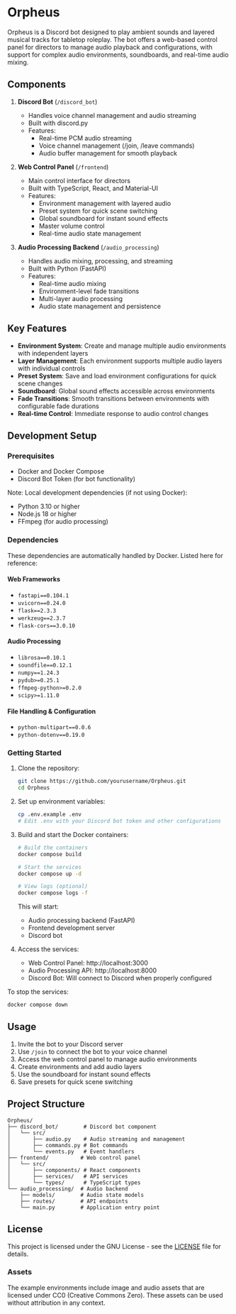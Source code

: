 # Orpheus

Orpheus is a Discord bot designed to play ambient sounds and layered musical tracks for tabletop roleplay. The bot offers a web-based control panel for directors to manage audio playback and configurations, with support for complex audio environments, soundboards, and real-time audio mixing.

## Components

1. **Discord Bot** (`/discord_bot`)
   - Handles voice channel management and audio streaming
   - Built with discord.py
   - Features:
     - Real-time PCM audio streaming
     - Voice channel management (/join, /leave commands)
     - Audio buffer management for smooth playback

2. **Web Control Panel** (`/frontend`)
   - Main control interface for directors
   - Built with TypeScript, React, and Material-UI
   - Features:
     - Environment management with layered audio
     - Preset system for quick scene switching
     - Global soundboard for instant sound effects
     - Master volume control
     - Real-time audio state management

3. **Audio Processing Backend** (`/audio_processing`)
   - Handles audio mixing, processing, and streaming
   - Built with Python (FastAPI)
   - Features:
     - Real-time audio mixing
     - Environment-level fade transitions
     - Multi-layer audio processing
     - Audio state management and persistence

## Key Features

- **Environment System**: Create and manage multiple audio environments with independent layers
- **Layer Management**: Each environment supports multiple audio layers with individual controls
- **Preset System**: Save and load environment configurations for quick scene changes
- **Soundboard**: Global sound effects accessible across environments
- **Fade Transitions**: Smooth transitions between environments with configurable fade durations
- **Real-time Control**: Immediate response to audio control changes

## Development Setup

### Prerequisites

- Docker and Docker Compose
- Discord Bot Token (for bot functionality)

Note: Local development dependencies (if not using Docker):
- Python 3.10 or higher
- Node.js 18 or higher
- FFmpeg (for audio processing)

### Dependencies

These dependencies are automatically handled by Docker. Listed here for reference:

#### Web Frameworks
- `fastapi==0.104.1`
- `uvicorn==0.24.0`
- `flask==2.3.3`
- `werkzeug==2.3.7`
- `flask-cors==3.0.10`

#### Audio Processing
- `librosa==0.10.1`
- `soundfile==0.12.1`
- `numpy==1.24.3`
- `pydub>=0.25.1`
- `ffmpeg-python>=0.2.0`
- `scipy>=1.11.0`

#### File Handling & Configuration
- `python-multipart==0.0.6`
- `python-dotenv==0.19.0`

### Getting Started

1. Clone the repository:
   ```bash
   git clone https://github.com/yourusername/Orpheus.git
   cd Orpheus
   ```

2. Set up environment variables:
   ```bash
   cp .env.example .env
   # Edit .env with your Discord bot token and other configurations
   ```

3. Build and start the Docker containers:
   ```bash
   # Build the containers
   docker compose build

   # Start the services
   docker compose up -d

   # View logs (optional)
   docker compose logs -f
   ```

   This will start:
   - Audio processing backend (FastAPI)
   - Frontend development server
   - Discord bot

4. Access the services:
   - Web Control Panel: http://localhost:3000
   - Audio Processing API: http://localhost:8000
   - Discord Bot: Will connect to Discord when properly configured

To stop the services:
```bash
docker compose down
```

## Usage

1. Invite the bot to your Discord server
2. Use `/join` to connect the bot to your voice channel
3. Access the web control panel to manage audio environments
4. Create environments and add audio layers
5. Use the soundboard for instant sound effects
6. Save presets for quick scene switching

## Project Structure

```
Orpheus/
├── discord_bot/        # Discord bot component
│   └── src/
│       ├── audio.py    # Audio streaming and management
│       ├── commands.py # Bot commands
│       └── events.py   # Event handlers
├── frontend/          # Web control panel
│   └── src/
│       ├── components/ # React components
│       ├── services/   # API services
│       └── types/      # TypeScript types
└── audio_processing/  # Audio backend
    ├── models/        # Audio state models
    ├── routes/        # API endpoints
    └── main.py        # Application entry point
```

## License

This project is licensed under the GNU License - see the [LICENSE](LICENSE) file for details.

### Assets
The example environments include image and audio assets that are licensed under CC0 (Creative Commons Zero). These assets can be used without attribution in any context.